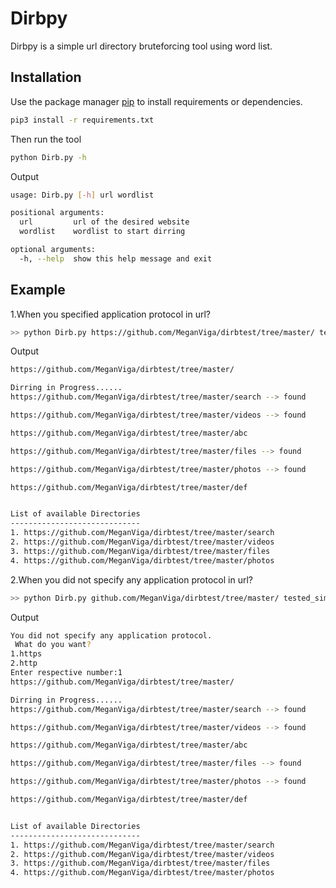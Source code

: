 # Dirbpy

Dirbpy is a simple url directory bruteforcing tool using word list.

## Installation

Use the package manager [pip](https://pip.pypa.io/en/stable/) to install requirements or dependencies.

```bash
pip3 install -r requirements.txt
```
Then run the tool
```bash
python Dirb.py -h
```
Output
```bash
usage: Dirb.py [-h] url wordlist

positional arguments:
  url         url of the desired website
  wordlist    wordlist to start dirring

optional arguments:
  -h, --help  show this help message and exit
```

## Example
1.When you specified application protocol in url?
```bash
>> python Dirb.py https://github.com/MeganViga/dirbtest/tree/master/ tested_simple_wl.txt
```
Output
```bash
https://github.com/MeganViga/dirbtest/tree/master/

Dirring in Progress......
https://github.com/MeganViga/dirbtest/tree/master/search --> found

https://github.com/MeganViga/dirbtest/tree/master/videos --> found

https://github.com/MeganViga/dirbtest/tree/master/abc

https://github.com/MeganViga/dirbtest/tree/master/files --> found

https://github.com/MeganViga/dirbtest/tree/master/photos --> found

https://github.com/MeganViga/dirbtest/tree/master/def


List of available Directories
-----------------------------
1. https://github.com/MeganViga/dirbtest/tree/master/search
2. https://github.com/MeganViga/dirbtest/tree/master/videos
3. https://github.com/MeganViga/dirbtest/tree/master/files
4. https://github.com/MeganViga/dirbtest/tree/master/photos
```
2.When you did not specify any application protocol in url?
```bash
>> python Dirb.py github.com/MeganViga/dirbtest/tree/master/ tested_simple_wl.txt
```
Output
```bash
You did not specify any application protocol.
 What do you want?
1.https
2.http
Enter respective number:1
https://github.com/MeganViga/dirbtest/tree/master/

Dirring in Progress......
https://github.com/MeganViga/dirbtest/tree/master/search --> found

https://github.com/MeganViga/dirbtest/tree/master/videos --> found

https://github.com/MeganViga/dirbtest/tree/master/abc

https://github.com/MeganViga/dirbtest/tree/master/files --> found

https://github.com/MeganViga/dirbtest/tree/master/photos --> found

https://github.com/MeganViga/dirbtest/tree/master/def


List of available Directories
-----------------------------
1. https://github.com/MeganViga/dirbtest/tree/master/search
2. https://github.com/MeganViga/dirbtest/tree/master/videos
3. https://github.com/MeganViga/dirbtest/tree/master/files
4. https://github.com/MeganViga/dirbtest/tree/master/photos
```
